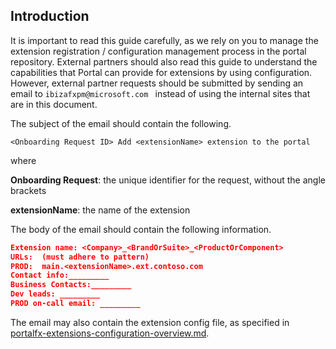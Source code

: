 <a name="introduction"></a>
## Introduction

It is important to read this guide carefully, as we rely on you to manage the extension registration / configuration management process  in the portal repository. External partners should also read this guide to understand the capabilities that Portal can provide for  extensions by using configuration. However, external partner requests should be submitted by sending an email to ```ibizafxpm@microsoft.com ``` instead of using the internal sites that are in this document. 

The subject of the email should contain the following.

``` <Onboarding Request ID> Add <extensionName> extension to the portal  ```

where 

**Onboarding Request**: the unique identifier for the request, without the angle brackets

**extensionName**: the name of the extension

 The body of the email should contain the following information.

```json
Extension name: <Company>_<BrandOrSuite>_<ProductOrComponent>  
URLs:  (must adhere to pattern)
PROD:  main.<extensionName>.ext.contoso.com
Contact info:_________
Business Contacts:_________
Dev leads: _________
PROD on-call email: _________
```

The email may also contain the extension config file, as specified in [portalfx-extensions-configuration-overview.md](portalfx-extensions-configuration-overview.md).

